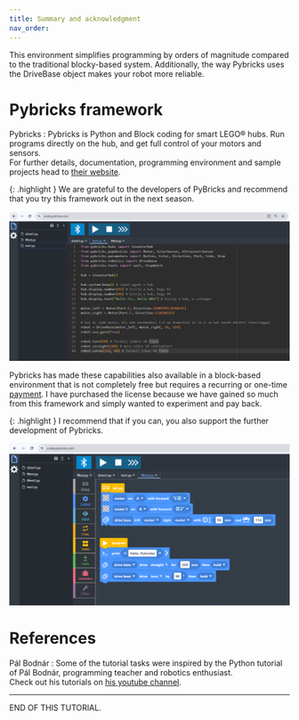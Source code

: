 ```yaml
---
title: Summary and acknowledgment
nav_order: 
---
```


This environment simplifies programming by orders of magnitude compared to the traditional blocky-based system. Additionally, the way Pybricks uses the DriveBase object makes your robot more reliable.

# Pybricks framework

Pybricks
: Pybricks is Python and Block coding for smart LEGO® hubs. Run programs directly on the hub, and get full control of your motors and sensors.  
For further details, documentation, programming environment and sample projects head to [their website](https://pybricks.com).

{: .highlight }
We are grateful to the developers of PyBricks and recommend that you try this framework out in the next season.

![image starter program](assets/pybricks1.png)

Pybricks has made these capabilities also available in a block-based environment that is not completely free but requires a recurring or one-time [payment](https://pybricks.com/learn/intro/access). I have purchased the license because we have gained so much from this framework and simply wanted to experiment and pay back.

{: .highlight }
I recommend that if you can, you also support the further development of Pybricks.

![image block based IDE](assets/pybricks2.png)

# References

Pál Bodnár
: Some of the tutorial tasks were inspired by the Python tutorial of Pál Bodnár, programming teacher and robotics enthusiast.  
Check out his tutorials on [his youtube channel](https://www.youtube.com/@palbognar4507).

---
END OF THIS TUTORIAL.
